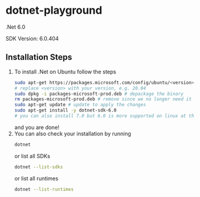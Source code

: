 # dotnet-playground
.Net 6.0

SDK Version: 6.0.404

## Installation Steps
1. To install .Net on Ubuntu follow the steps
    ```sh
    sudo apt-get https://packages.microsoft.com/config/ubuntu/<version>/packages-microsoft-prod.deb 
    # replace <version> with your version, e.g. 20.04
    sudo dpkg -i packages-microsoft-prod.deb # depackage the binary
    rm packages-microsoft-prod.deb # remove since we no longer need it
    sudo apt-get update # update to apply the changes
    sudo apt-get install -y dotnet-sdk-6.0 
    # you can also install 7.0 but 6.0 is more supported on linux at the moment
    ```
    and you are done!
2. You can also check your installation by running
    ```sh
    dotnet
    ```
    or list all SDKs
    ```sh
    dotnet --list-sdks
    ```
    or list all runtimes
    ```sh
    dotnet --list-runtimes
    ```

